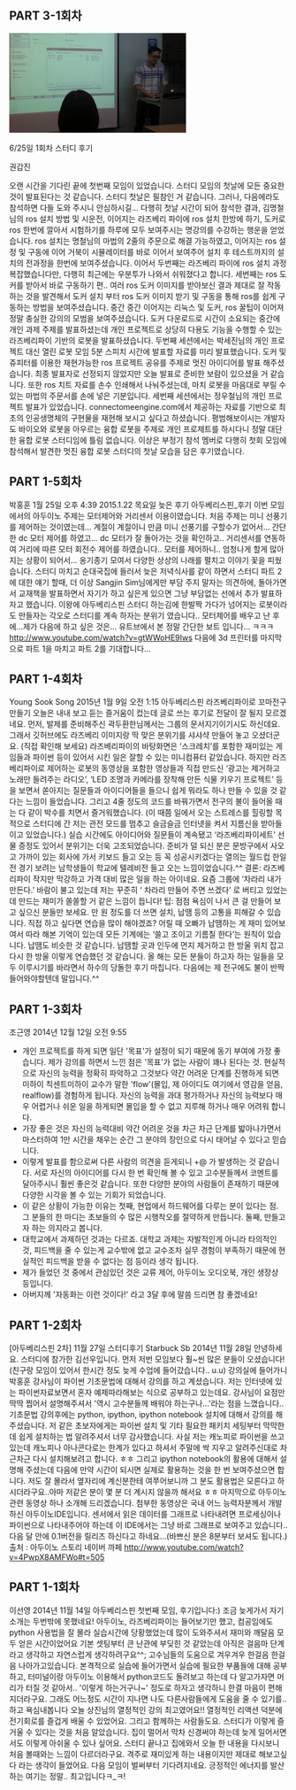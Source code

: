 
## PART 3-1회차 
![모임후기](img/ros_1th.jpg)

6/25일 1회차 스터디 후기

권갑진

오랜 시간을 기다린 끝에 첫번째 모임이 있었습니다.
스터디 모임의 첫날에 모든 중요한 것이 발표된다는 것 같습니다. 스터디 첫날은 필참인 거 같습니다. 그러나, 다음에라도 참석하면 다들 도와 주시니 안심하시길...
다행히 첫날 시간이 되어 참석한 결과, 김명철님의 ros 설치 방법 및 시운전, 이어지는 라즈베리 파이에 ros 설치 한방에 하기, 도커로 ros 한번에 깔아서 시험하기를 하루에 모두 보여주시는 명강의를 수강하는 행운을 얻었습니다. ros 설치는 명철님의 마법의 2줄의 주문으로 해결 가능하였고, 이어지는 ros 설정 및 구동에 이어 거북이 시뮬레이터를 바로 이어서 보여주어 설치 후 테스트까지의 설치의 전과정을 한번에 보여주셨습니다. 이어서 두번째는 라즈베리 파이에 ros 설치 과정 복잡했습니다만, 다행히 최근에는 우분투가 나와서 쉬워졌다고 합니다. 세번째는 ros 도커를 받아서 바로 구동하기 편.. 여러 ros 도커 이미지를 받아보신 결과 제대로 잘 작동하는 것을 발견해서 도커 설치 부터 ros 도커 이미지 받기 및 구동을 통해 ros를 쉽게 구동하는 방법을 보여주셨습니다. 중간 중간 이어지는 리눅스 및 도커, ros 꿀팁이 이어져 정말 충실한 강의의 모범을 보여주셨습니다. 도커 다운로드로 시간이 소요되는 중간에 개인 과제 주제를 발표하셨는데 개인 프로젝트로 상당히 다용도 기능을 수행할 수 있는 라즈베리파이 기반의 로봇을 발표하셨습니다.
두번째 세션에서는 박세진님의 개인 프로젝트 대신 열린 로봇 모임 5분 스피치 시간에 발표할 자료를 미리 발표했습니다. 도커 및 쥬피터를 이용한 재현가능한 ros 프로젝트 공유를 주제로 멋진 아이디어를 발표 해주셨습니다. 최종 발표자로 선정되지 않았지만 오늘 발표로 준비한 보람이 있으셨을 거 같습니다. 또한 ros 치트 자료를 손수 인쇄해서 나눠주셨는데, 마치 로봇을 마음대로 부릴 수 있는 마법의 주문서를 손에 넣은 기분입니다.
세번째 세션에서는 정우철님의 개인 프로젝트 발표가 있었습니다. connectomeengine.com에서 제공하는 자료를 기반으로 최초의 인공생명체의 구현물을 재현해 보시고 싶다고 하셨습니다. 평범해보이시는 개발자도 바이오와 로봇을 아우르는 융합 로봇을 주제로 개인 프로제트를 하시다니 정말 대단한 융합 로봇 스터디임에 틀림 없습니다.
이상은 부정기 참석 멤버로 다행히 첫회 모임에 참석해서 발견한 멋진 융합 로봇 스터디의 첫날 모습을 담은 후기였습니다.





## PART 1-5회차
박홍훈
1월 25일 오후 4:39
2015.1.22 목요일 늦은 후기
‎아두베리스핀_후기‬
이번 모임에서의 아두이노 주제는 모터제어와 거리센서 이용이였습니다.
처음 주제는 미니 선풍기를 제어하는 것이였는데... 계절이 계절이니 만큼
미니 선풍기를 구할수가 없어서... 간단한 dc 모터 제어를 하였고...
dc 모터가 잘 돌아가는 것을 확인하고.. 거리센서를 연동하여
거리에 따른 모터 회전수 제어를 하였습니다..
모터를 제어하니.. 엄청나게 할게 많아지는 상황이 되어서... 옹기종기 모여서 다양한 상상의 나래를 펼치고 이야기 꽃을 피웠습니다.
스터디 마치고 순대국집에 들러서 늦은 저녁식사를 같이 하면서 스터디 파트 2에 대한 얘기 할때, 더 이상 Sangjin Sim님에게만 부담 주지 말자는 의견하에, 돌아가면서 교재책을 발표하면서 자기가 하고 싶은게 있으면 그냥 부담없는 선에서 추가 발표하자고 했습니다.
이왕에 아두베리스핀 스터디 하는김에 한발짝 가다가 넘어지는 로봇이라도 만들자는 각오로 스터디를 계속 하자는 분위기 였습니다..
모터제어를 배우고 난 후에...제가 다음에 하고 싶은 것은... 유트브에서 본
정말 간단한 보트 입니다...
ㅋㅋㅋ
http://www.youtube.com/watch?v=gtWWoHE9Iws
다음에 3d 프린터를 마지막으로 파트 1을 마치고 파트 2를 기대합니다...

## PART 1-4회차
Young Sook Song
2015년 1월 9일 오전 1:15
‪‎아두베리스핀‬ 라즈베리파이로 꼬마전구 만들기
오늘은 내내 보고 듣는 즐거움이 컸는데 글로 쓰는 후기로 전달이 잘 될지 모르겠네요. 먼저, 발제를 준비해주신 곽두환한님께서는 그룹의 문서지기이기시도 하신데요. 그래서 깃허브에도 라즈베리 이미지랑 딱 맞은 분위기를 샤샤샥 만들어 놓고 오셨더군요. (직접 확인해 보세요)
라즈베리파이의 바탕화면은 ‘스크레치’를 포함한 재미있는 게임들과 파이썬 등이 있어서 시킨 일은 잘할 수 있는 미니컴퓨터 같았습니다. 하지만 라즈베리파이로 제어하는 로봇의 동영상을 포함한 영상들과 직접 만드신 ‘광고는 제거하고 노래만 들려주는 라디오’, ‘LED 조명과 카메라를 장착해 만든 식물 키우기 프로젝트’ 등을 보면서 쏟아지는 질문들과 아이디어들을 들으니 쉽게 뭐라도 하나 만들 수 있을 것 같다는 느낌이 들었습니다. 그리고 4줄 정도의 코드를 바꿔가면서 전구의 불이 들어올 때는 다 같이 박수를 치면서 즐거워했습니다. (이 때쯤 일에서 오는 스트레스를 힐링할 목적으로 스터디에 간 저는 관전 모드를 멈추고 슬금슬금 인터넷을 켜서 지름신을 받아들이고 있었습니다.)
실습 시간에도 아이디어와 질문들이 계속됐고 ‘라즈베리파이세트’ 선물 증정도 있어서 분위기는 더욱 고조되었습니다. 준비가 덜 되신 분은 문방구에서 사오고 가까이 있는 회사에 가서 키보드 들고 오는 등 꼭 성공시키겠다는 열의는 월드컵 한일전 경기 보려는 남학생들이 학교에 텔레비전 들고 오는 느낌이었습니다.^^
결론: 라즈베리파이 작지만 막강하고 가격 대비 많은 일을 하는 아이네요. 요즘 그룹에 ‘차라리 내가 만든다.’ 바람이 불고 있는데 저는 꾸준히 ‘ 차라리 만들어 주면 쓰겠다’ 로 버티고 있었는데 만드는 재미가 쏠쏠할 거 같은 느낌이 듭니다!
팁: 점점 욕심이 나서 큰 걸 만들어 보고 싶으신 분들만 보세요. 만 원 정도를 더 쓰면 설치, 납땜 등의 고통을 피해갈 수 있습니다. 직접 하고 싶다면 연습을 많이 해야겠죠? 어릴 때 오빠가 납땜하는 게 재미 있어보여서 따라 해본 기억이 있는데 모든 기계에는 ‘쓸고 조이고 기름칠 한다’는 원칙이 있습니다. 납땜도 비슷한 것 같습니다. 납땜할 곳과 인두에 먼지 제거하고 한 방울 위치 잡고 다시 한 방울 이렇게 연습했던 것 같습니다. 올 해는 모든 분들이 하고자 하는 일들을 모두 이루시기를 바라면서 하수의 당돌한 후기 마칩니다. 다음에는 제 전구에도 불이 반짝 들어와야할텐데 말입니다.^^

## PART 1-3회차
조근영
2014년 12월 12일 오전 9:55
- 개인 프로젝트를 하게 되면 일단 '목표'가 설정이 되기 때문에 동기 부여에 가장 좋습니다. 제가 강의를 하면서 느낀 점은 '목표'가 없는 사람이 꽤나 된다는 것. 현실적으로 자신의 능력을 정확히 파악하고 그것보다 약간 어려운 단계를 진행하게 되면 미하이 칙센트미하이 교수가 말한 'flow'(몰입, 제 아이디도 여기에서 영감을 얻음, realflow)를 경험하게 됩니다. 자신의 능력을 과대 평가하거나 자신의 능력보다 매우 어렵거나 쉬운 일을 하게되면 몰입을 할 수 없고 지루해 하거나 매우 어려워 합니다.
- 가장 좋은 것은 자신의 능력대비 약간 어려운 것을 차근 차근 단계를 밟아나가면서 마스터하여 1만 시간을 채우는 순간 그 분야의 장인으로 다시 태어날 수 있다고 믿습니다.
- 이렇게 발표를 함으로써 다른 사람의 의견을 듣게되니 +@ 가 발생하는 것 같습니다. 서로 자신의 아이디어를 다시 한 번 확인해 볼 수 있고 고수분들께서 코멘트를 달아주시니 훨씬 좋은것 같습니다. 또한 다양한 분야의 사람들이 존재하기 때문에 다양한 시각을 볼 수 있는 기회가 되었습니다.
- 이 같은 상황이 가능한 이유는 첫째, 현업에서 하드웨어를 다루는 분이 있다는 점. 그 분들의 한 마디는 초보들의 수 많은 시행착오를 절약하게 만듭니다. 둘째, 만들고자 하는 의지라고 봅니다.
- 대학교에서 과제하던 것과는 다르죠. 대학교 과제는 자발적인게 아니라 타의적인 것, 피드백을 줄 수 있는게 교수밖에 없고 교수조차 실무 경험이 부족하기 때문에 현실적인 피드백을 받을 수 없다는 점 등이라 생각 됩니다.
- 제가 들었던 것 중에서 관심있던 것은 교류 제어, 아두이노 오디오북, 개인 생장상 등입니다.
- 아버지께 '자동화는 이런 것이다!' 라고 3달 후에 말씀 드리면 참 좋겠네요!

## PART 1-2회차
[아두베리스핀 2차] 11월 27일 스터디후기
Starbuck Sb
2014년 11월 28일
안녕하세요. 스터디에 참가한 김선우입니다.
먼저 저번 모임보다 훨~씬 많은 분들이 오셨습니다!
(친구랑 모임이 있어서 한시간 정도 늦게 수업에 들어갔습니다.. u.u)
강의실에 들어가니 박홍훈 강사님이 파이썬 기초문법에 대해서 강의를 하고 계셨습니다. 저는 인터넷에 있는 파이썬자료보면서 혼자 예제따라해보는 식으로 공부하고 있는데요. 강사님이 요점만 딱딱 찝어서 설명해주셔서
'역시 고수분들께 배워야 하는구나...'라는 점을 느꼈습니다..
기초문법 강의후에는 python, ipython, ipython notebook 설치에 대해서 강의를 해주셨습니다. 저 같은 초보자에게는 파이썬 설치 및 기타 필요한 패키치 세팅부터 막막한데 쉽게 설치하는 법 알려주셔서 너무 감사했습니다. 사실 저는 캐노피로 파이썬을 쓰고있는데 캐노피나 아나콘다로는 한계가 있다고 하셔서 주말에 싹 지우고 알려주신대로 차근차근 다시 설치해보려고 합니다. ㅎㅎ
그리고 ipython notebook의 활용에 대해서 설명해 주셨는데 다음에 만약 시간이 되시면 실제로 활용하는 것을 한 번 보여주셨으면 합니다. 저도 잘 몰라서 옆자리에 계신분한테 여쭈어보니까 그 분도 활용법은 모른다고 하시더라구요..아마 저같은 분이 몇 분 더 계시지 않을까 해서요 ㅎㅎ
마지막으로 아두이노 관련 동영상 하나 소개해 드리겠습니다.
첨부한 동영상은 국내 어느 능력자분께서 개발하신 아두이노IDE입니다. 센서에서 읽은 데이터를 그래프로 나타내려면 프로세싱이나 파이썬으로 나타내주어야 하는데 이 IDE에서는 그냥 바로 그래프로 보여주고 있습니다..다음 달 안에 0.1버전을 릴리즈 하신다고 하네요...(바쁘신 분은 8분부터 보셔도 됩니다.)
출처 : 아두이노 스토리 네이버 까페
http://www.youtube.com/watch?v=4PwpX8AMFWo#t=505

## PART 1-1회차
이선영
2014년 11월 14일
아두베리스핀 첫번째 모임, 후기입니다:)
조금 늦게가서 자기소개는 두번밖에 못했네요!
아두이노, 라즈베리파이는 들어보기만 했고, 컴공임에도 python 사용법을 잘 몰라 실습시간에 당황했었는데 많이 도와주셔서 재미와 깨달음 모두 얻은 시간이었어요
기본 셋팅부터 큰 난관에 부딪힌 것 같았는데 아직은 걸음마 단계라고 생각하고 자연스럽게 생각하려구요^^; 고수님들의 도움으로 겨우겨우 한걸음 한걸음 나아가고있습니다.
본격적으로 실습에 들어가면서 실습에 필요한 부품들에 대해 공부하고, 터미널이랑 아두이노 이용해서 python코드도 돌려보고 하는데 다 알고가자면 머리가 터질 것 같아서.. '이렇게 하는거구나~' 정도로 하자고 생각하니 한결 마음이 편해지더라구요. 그래도 어느정도 시간이 지나면 나도 다른사람들에게 도움을 줄 수 있기를..하고 욕심내봅니다
오늘 상진님의 열정적인 강의 최고였어요!! 열정적인 리액션 덕분에 전기회로를 즐겁게 배울 수 있었어요. 그리고 함께하는 사람들도요. 스터디가 이렇게 즐거울 수 있다는 것을 처음 알았습니다. 집이 멀어서 막차 신경써야 하는데 늦게 일어서면서도 이렇게 아쉬울 수 있나 싶어요.
스터디 끝나고 집에와서 오늘 한 내용을 다시보니 처음 볼때와는 느낌이 다르더라구요. 격주로 재미있게 하는 내용이지만 제대로 해보고싶다 라는 생각이 들었어요.
다음 모임이 벌써부터 기다려지네요. 긍정적인 에너지를 발산하는 여기는 정말.. 최고입니다ㅋ_ㅋ!

